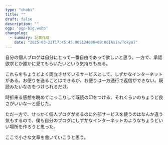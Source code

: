 ```yaml
---
type: "chobi"
title: ""
draft: false
description: ""
ogp: 'ogp-big.webp'
changelog:
  - summary: 記事作成
    date: "2025-03-22T17:45:45.005124096+09:00[Asia/Tokyo]"
---
```


自分の個人ブログは自分にとって一番自由であって欲しいと思う。一方で、承認欲求とか誰かに見てもらいたいという気持ちもある。

これらをちょうどよく両立させているサービスとして、しずかなインターネットがある。お便りを送ることはできるが、お便りは一方通行で返信ができない。既読みたいなのをつけられるだけ。

時折来る感想を眺めてにっこりして既読の印をつける、それくらいのちょうど良さがいいな〜と感じた。

ただ一方で、せっかく個人ブログがあるのに外部サービスを使うのはなんか違う気もするので、僕も自分のブログにしずかなインターネットのようなちょうどいい場所を作ろうと思った。

ここで小さな文章を書いていこうと思う。
